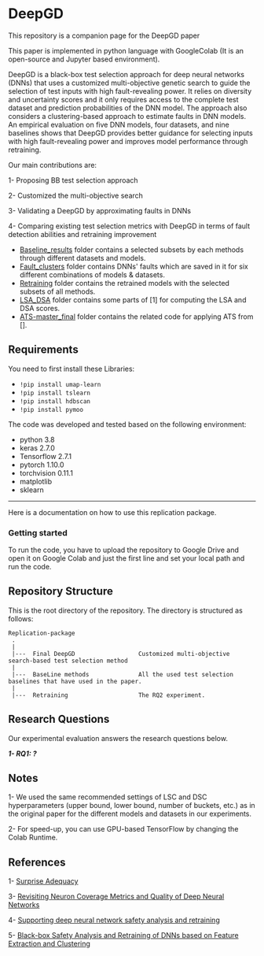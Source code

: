 # DeepGD

This repository is a companion page for the DeepGD paper 

This paper is implemented in python language with GoogleColab (It is an open-source and Jupyter based environment).

DeepGD is a black-box test selection approach for deep neural networks (DNNs) that uses a customized multi-objective genetic search to guide
the selection of test inputs with high fault-revealing power. It relies on diversity and uncertainty scores and it only requires 
access to the complete test dataset and prediction probabilities of the DNN model. 
The approach also considers a clustering-based approach to estimate faults
in DNN models. An empirical evaluation on five DNN models, four datasets, and nine baselines shows that DeepGD provides better guidance for selecting 
inputs with high fault-revealing power and improves model performance through retraining.


Our main contributions are:

1- Proposing BB test selection approach

2- Customized the multi-objective search

3- Validating a DeepGD by approximating faults in DNNs

4- Comparing existing test selection metrics with DeepGD in terms of fault detection abilities and retraining improvement 


* [Baseline_results](Baseline_results/) folder contains a selected subsets by each methods through different datasets and models.
* [Fault_clusters](Fault_clusters/) folder contains DNNs' faults which are saved in it for six different combinations of models & datasets.
* [Retraining](Retraining/) folder contains the retrained models with the selected subsets of all methods.
* [LSA_DSA](LSA_DSA/) folder contains some parts of [1] for computing the LSA and DSA scores.
* [ATS-master_final](ATS-master_final/) folder contains the related code for applying ATS from [].

Requirements
---------------
You need to first install these Libraries:
  - `!pip install umap-learn`
  - `!pip install tslearn`
  - `!pip install hdbscan`
  - `!pip install pymoo`

The code was developed and tested based on the following environment:

- python 3.8
- keras 2.7.0
- Tensorflow 2.7.1
- pytorch 1.10.0
- torchvision 0.11.1
- matplotlib
- sklearn

---------------
Here is a documentation on how to use this replication package.

### Getting started

To run the code, you have to upload the repository to Google Drive and open it on Google Colab and just the first line and set your local path and run the code.





Repository Structure
---------------
This is the root directory of the repository. The directory is structured as follows:

    Replication-package
     .
     |
     |---  Final DeepGD                  Customized multi-objective search-based test selection method
     |
     |---  BaseLine methods              All the used test selection baselines that have used in the paper.
     |
     |---  Retraining                    The RQ2 experiment.
     
  

Research Questions
---------------
Our experimental evaluation answers the research questions below.

_**1- RQ1: ?**_

Notes
-----

1- We used the same recommended settings of LSC and DSC hyperparameters (upper bound, lower bound, number of buckets, etc.) as in the original paper for the different models and datasets in our experiments.

2- For speed-up, you can use GPU-based TensorFlow by changing the Colab Runtime.

References
-----
1- [Surprise Adequacy](https://github.com/coinse/sadl)

3- [Revisiting Neuron Coverage Metrics and Quality of Deep Neural Networks](https://github.com/soarsmu/Revisiting_Neuron_Coverage/blob/master/Correlation/coverage.py)

4- [Supporting deep neural network safety analysis and retraining](https://www.researchgate.net/publication/339015259_Supporting_DNN_Safety_Analysis_and_Retraining_through_Heatmap-based_Unsupervised_Learning)

5- [Black-box Safety Analysis and Retraining of DNNs based on Feature Extraction and Clustering](https://www.semanticscholar.org/paper/Black-box-Safety-Analysis-and-Retraining-of-DNNs-on-Attaoui-Fahmy/a29c208751555a4c2d4874070b8555fc53e5a414)
